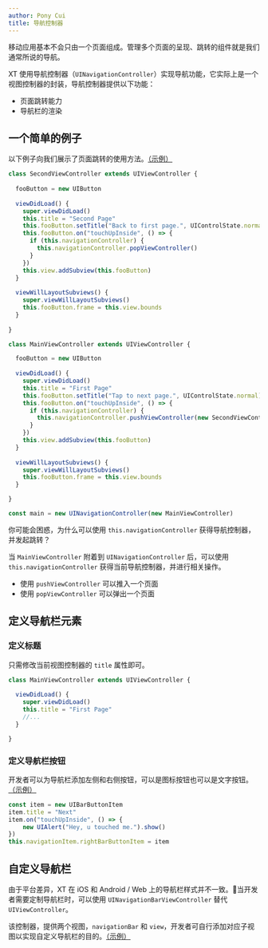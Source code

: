 ```yaml
---
author: Pony Cui
title: 导航控制器
---
```


移动应用基本不会只由一个页面组成。管理多个页面的呈现、跳转的组件就是我们通常所说的导航。

XT 使用导航控制器（```UINavigationController```）实现导航功能，它实际上是一个视图控制器的封装，导航控制器提供以下功能：

* 页面跳转能力
* 导航栏的渲染

## 一个简单的例子

以下例子向我们展示了页面跳转的使用方法。[（示例）](https://stackblitz.com/edit/xt-sample-navigationcontroller)

```typescript
class SecondViewController extends UIViewController {
  
  fooButton = new UIButton
  
  viewDidLoad() {
    super.viewDidLoad()
    this.title = "Second Page"
    this.fooButton.setTitle("Back to first page.", UIControlState.normal)
    this.fooButton.on("touchUpInside", () => {
      if (this.navigationController) {
        this.navigationController.popViewController()
      }
    })
    this.view.addSubview(this.fooButton)
  }
  
  viewWillLayoutSubviews() {
    super.viewWillLayoutSubviews()
    this.fooButton.frame = this.view.bounds
  }
  
}

class MainViewController extends UIViewController {

  fooButton = new UIButton
  
  viewDidLoad() {
    super.viewDidLoad()
    this.title = "First Page"
    this.fooButton.setTitle("Tap to next page.", UIControlState.normal)
    this.fooButton.on("touchUpInside", () => {
      if (this.navigationController) {
        this.navigationController.pushViewController(new SecondViewController)
      }
    })
    this.view.addSubview(this.fooButton)
  }
  
  viewWillLayoutSubviews() {
    super.viewWillLayoutSubviews()
    this.fooButton.frame = this.view.bounds
  }

}

const main = new UINavigationController(new MainViewController)
```

你可能会困惑，为什么可以使用 ```this.navigationController``` 获得导航控制器，并发起跳转？

当 ```MainViewController``` 附着到 ```UINavigationController``` 后，可以使用 ```this.navigationController``` 获得当前导航控制器，并进行相关操作。

* 使用 ```pushViewController``` 可以推入一个页面
* 使用 ```popViewController``` 可以弹出一个页面

## 定义导航栏元素

### 定义标题

只需修改当前视图控制器的 ```title``` 属性即可。

```typescript
class MainViewController extends UIViewController {
  
  viewDidLoad() {
    super.viewDidLoad()
    this.title = "First Page"
    //...
  }

}
```

### 定义导航栏按钮

开发者可以为导航栏添加左侧和右侧按钮，可以是图标按钮也可以是文字按钮。[（示例）](https://stackblitz.com/edit/xt-sample-navigationitem)

```typescript
const item = new UIBarButtonItem
item.title = "Next"
item.on("touchUpInside", () => {
    new UIAlert("Hey, u touched me.").show()
})
this.navigationItem.rightBarButtonItem = item
```

## 自定义导航栏

由于平台差异，XT 在 iOS 和 Android / Web 上的导航栏样式并不一致。当开发者需要定制导航栏时，可以使用 ```UINavigationBarViewController``` 替代 ```UIViewController```。

该控制器，提供两个视图，```navigationBar``` 和 ```view```，开发者可自行添加对应子视图以实现自定义导航栏的目的。[（示例）](https://stackblitz.com/edit/xt-sample-navigationbarviewcontroller)